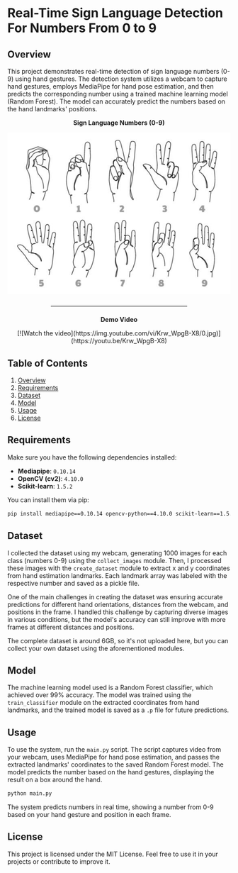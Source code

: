 # Real-Time Sign Language Detection For Numbers From 0 to 9

## Overview
This project demonstrates real-time detection of sign language numbers (0-9) using hand gestures. The detection system utilizes a webcam to capture hand gestures, employs MediaPipe for hand pose estimation, and then predicts the corresponding number using a trained machine learning model (Random Forest). The model can accurately predict the numbers based on the hand landmarks' positions.

<p align="center">
  <b>Sign Language Numbers (0-9)</b>
</p>

<p align="center">
  <img src="https://github.com/DanialSoleimany/Real-Time-Sign-Language-Detection-Numbers/blob/main/0-to-9.jpg" alt="Sign Language Numbers">
</p>

<p align="center">––––––––––––––––––––––––––––––––––––––––––––</p>

<p align="center">
  <b>Demo Video</b>
</p>

<p align="center">
  [![Watch the video](https://img.youtube.com/vi/Krw_WpgB-X8/0.jpg)](https://youtu.be/Krw_WpgB-X8)
</p>

## Table of Contents
1. [Overview](#overview)
2. [Requirements](#requirements)
3. [Dataset](#dataset)
4. [Model](#model)
5. [Usage](#usage)
6. [License](#license)

## Requirements
Make sure you have the following dependencies installed:

- **Mediapipe**: `0.10.14`
- **OpenCV (cv2)**: `4.10.0`
- **Scikit-learn**: `1.5.2`

You can install them via pip:

```bash
pip install mediapipe==0.10.14 opencv-python==4.10.0 scikit-learn==1.5.2
```

## Dataset
I collected the dataset using my webcam, generating 1000 images for each class (numbers 0-9) using the `collect_images` module. Then, I processed these images with the `create_dataset` module to extract x and y coordinates from hand estimation landmarks. Each landmark array was labeled with the respective number and saved as a pickle file.

One of the main challenges in creating the dataset was ensuring accurate predictions for different hand orientations, distances from the webcam, and positions in the frame. I handled this challenge by capturing diverse images in various conditions, but the model's accuracy can still improve with more frames at different distances and positions.

The complete dataset is around 6GB, so it's not uploaded here, but you can collect your own dataset using the aforementioned modules.

## Model
The machine learning model used is a Random Forest classifier, which achieved over 99% accuracy. The model was trained using the `train_classifier` module on the extracted coordinates from hand landmarks, and the trained model is saved as a `.p` file for future predictions.

## Usage
To use the system, run the `main.py` script. The script captures video from your webcam, uses MediaPipe for hand pose estimation, and passes the extracted landmarks' coordinates to the saved Random Forest model. The model predicts the number based on the hand gestures, displaying the result on a box around the hand.

```bash
python main.py
```

The system predicts numbers in real time, showing a number from 0-9 based on your hand gesture and position in each frame.

## License
This project is licensed under the MIT License. Feel free to use it in your projects or contribute to improve it.
